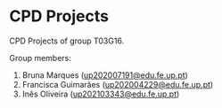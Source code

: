 # CPD Projects

CPD Projects of group T03G16.

Group members:

1. Bruna Marques (up202007191@edu.fe.up.pt)
2. Francisca Guimarães (up202004229@edu.fe.up.pt)
3. Inês Oliveira (up202103343@edu.fe.up.pt)
